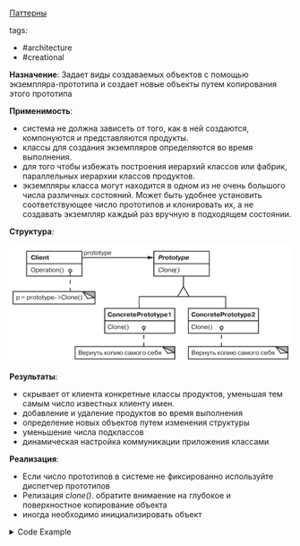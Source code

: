 [Паттерны](../../Patterns.md)

tags:

- #architecture
- #creational

**Назначение**: Задает виды создаваемых объектов с помощью экземпляра-прототипа и создает новые объекты путем копирования этого прототипа

**Применимость**:

- система не должна зависеть от того, как в ней создаются, компонуются и представляются продукты.
- классы для создания экземпляров определяются во время выполнения.
- для того чтобы избежать построения иерархий классов или фабрик, параллельных иерархии классов продуктов.
- экземпляры класса могут находится в одном из не очень большого числа различных состояний. Может быть удобнее установить соответствующее число прототипов и клонировать их, а не создавать экземпляр каждый раз вручную в подходящем состоянии.

**Структура**:

![Prototype](./Prototype.png)

**Результаты**:

- скрывает от клиента конкретные классы продуктов, уменьшая тем самым число известных клиенту имен.
- добавление и удаление продуктов во время выполнения
- определение новых объектов путем изменения структуры
- уменьшение числа подклассов
- динамическая настройка коммуникации приложения классами

**Реализация**:

- Если число прототипов в системе не фиксированно используйте диспетчер прототипов
- Релизация _clone()_. обратите внимаение на глубокое и поверхностное копирование объекта
- иногда необходимо инициализировать объект

<details>
 <summary>Code Example</summary>

```jsx
class MazeGame {
  createMaze(factory) {
    console.log('createMaze(factory)');

    const maze = factory.makeMaze();

    const r1 = factory.makeRoom(1);
    const r2 = factory.makeRoom(2);
    const r1r2door = factory.makeDoor(r1, r2);

    maze.addRoom(r1);
    maze.addRoom(r2);

    r1.setSide(direction.north, factory.makeWall());
    r1.setSide(direction.east, r1r2door);
    r1.setSide(direction.south, factory.makeWall());
    r1.setSide(direction.west, factory.makeWall());

    r2.setSide(direction.north, factory.makeWall());
    r2.setSide(direction.east, factory.makeWall());
    r2.setSide(direction.south, factory.makeWall());
    r2.setSide(direction.west, r1r2door);

    return maze;
  }
}

class Room extends MapSite {
  constructor(roomNumber = 0) {
    super();
    this.roomNumber = roomNumber;
    this.sides = { north: null, south: null, east: null, west: null };
  }
  setSide(direction, mapSite) {
    this.sides[direction] = mapSite;
  }
  getSide(direction) {
    return this.sides[direction];
  }
  enter() {
    console.log(`enter room: ${this.roomNumber}`);
  }
  clone() {
    const newRoom = new Room();
    newRoom.roomNumber = this.roomNumber;
    newRoom.sides = this.sides;
    return newRoom;
  }
  initialize(roomNumber) {
    this.roomNumber = roomNumber;
  }
}
class Maze {
  constructor() {
    this.rooms = new Map();
  }
  addRoom(room) {
    this.rooms.set(room.roomNumber, room);
  }
  getRoom(roomNumber) {
    return this.rooms.get(roomNumber);
  }
  clone() {
    return new Maze();
  }
}
class Wall extends MapSite {
  constructor() {
    super();
  }
  enter() {
    console.log("You can't enter the wall");
  }
  clone() {
    return new Wall();
  }
}

class Door {
  constructor(room1, room2) {
    this.room1 = room1;
    this.room2 = room2;
    this.isOpen = false;
  }
  setRooms(room1, room2) {
    this.room1 = room1;
    this.room2 = room2;
  }

  enter() {
    if (this.isOpen) {
      console.log(`enter room: ${this.room2.roomNumber}`);
    } else {
      console.log('your nose is broken');
    }
  }
  clone() {
    const newDoor = new Door();
    newDoor.room1 = this.room1;
    newDoor.room2 = this.room2;
    newDoor.isOpen = this.isOpen;
    return newDoor;
  }
  initialize(room1, room2) {
    this.room1 = room1;
    this.room2 = room2;
  }
}

const game = new MazeGame();
const simpleMazeFactory = new MazePrototypeFactory(
  new Maze(),
  new Wall(),
  new Room(),
  new Door(),
);
const maze = game.createMaze(simpleMazeFactory);
console.log(maze);

const bombedMazeFactory = new MazePrototypeFactory(
  new Maze(),
  new BombedWall(),
  new RoomWithBomb(),
  new Door(),
);
const bombedMaze = game.createMaze(bombedMazeFactory);
console.log(bombedMaze);
```

</details>
